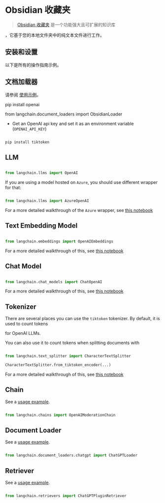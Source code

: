 # Obsidian 收藏夹



> [Obsidian 收藏夹](https://obsidian.md/) 是一个功能强大且可扩展的知识库

，它基于您的本地文件夹中的纯文本文件进行工作。



## 安装和设置



以下是所有的操作指南示例。



## 文档加载器





请参阅 [使用示例](../modules/indexes/document_loaders/examples/obsidian.ipynb)。





pip install openai

from langchain.document_loaders import ObsidianLoader

- Get an OpenAI api key and set it as an environment variable (`OPENAI_API_KEY`)



```bash

pip install tiktoken

```





## LLM



```python

from langchain.llms import OpenAI

```



If you are using a model hosted on `Azure`, you should use different wrapper for that:

```python

from langchain.llms import AzureOpenAI

```

For a more detailed walkthrough of the `Azure` wrapper, see [this notebook](../modules/models/llms/integrations/azure_openai_example.ipynb)





## Text Embedding Model



```python

from langchain.embeddings import OpenAIEmbeddings

```

For a more detailed walkthrough of this, see [this notebook](../modules/models/text_embedding/examples/openai.ipynb)





## Chat Model



```python

from langchain.chat_models import ChatOpenAI

```

For a more detailed walkthrough of this, see [this notebook](../modules/models/chat/integrations/openai.ipynb)





## Tokenizer



There are several places you can use the `tiktoken` tokenizer. By default, it is used to count tokens

for OpenAI LLMs.



You can also use it to count tokens when splitting documents with 

```python

from langchain.text_splitter import CharacterTextSplitter

CharacterTextSplitter.from_tiktoken_encoder(...)

```

For a more detailed walkthrough of this, see [this notebook](../modules/indexes/text_splitters/examples/tiktoken.ipynb)



## Chain



See a [usage example](../modules/chains/examples/moderation.ipynb).



```python

from langchain.chains import OpenAIModerationChain

```



## Document Loader



See a [usage example](../modules/indexes/document_loaders/examples/chatgpt_loader.ipynb).



```python

from langchain.document_loaders.chatgpt import ChatGPTLoader

```



## Retriever



See a [usage example](../modules/indexes/retrievers/examples/chatgpt-plugin.ipynb).



```python

from langchain.retrievers import ChatGPTPluginRetriever

```

